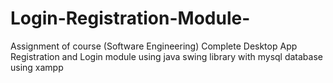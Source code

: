 # Login-Registration-Module-
Assignment of course (Software Engineering)
Complete Desktop App Registration and Login module using java swing library with mysql database using xampp
